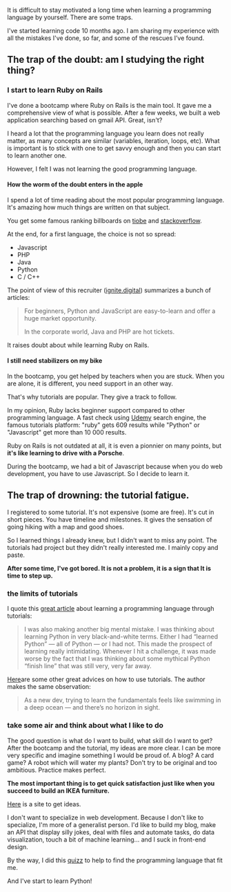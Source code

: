 <!-- title: As a self-learning developper, how I lost motivation and how I've found it back -->
<!-- author: Le singe vert --> 
It is difficult to stay motivated a long time when learning a programming language by yourself. There are some traps.

I've started learning code 10 months ago. I am sharing my experience with all the mistakes I've done, so far, and some of the rescues I’ve found.

## The trap of the doubt: am I studying the right thing?

### I start to learn Ruby on Rails
I've done a bootcamp where Ruby on Rails is the main tool. It gave me a comprehensive view of what is possible. After a few weeks, we built a web application searching based on gmail API. Great, isn't?

I heard a lot that the programming language you learn does not really matter, as many concepts are similar (variables, iteration, loops, etc). What is important is to stick with one to get savvy enough and then you can start to learn another one.

However, I felt I was not learning the good programming language.

#### How the worm of the doubt enters in the apple
I spend a lot of time reading about the most popular programming language. It's amazing how much things are written on that subject.

You get some famous ranking billboards on [tiobe](https://www.tiobe.com/tiobe-index/) and [stackoverflow](https://insights.stackoverflow.com/survey/2020#most-popular-technologies).

At the end, for a first language, the choice is not so spread:
- Javascript
- PHP
- Java
- Python
- C / C++

The point of view of this recruiter ([ignite.digital](https://www.ignite.digital/10-best-programming-languages-to-learn-in-2020/)) summarizes a bunch of articles:

> For beginners, Python and JavaScript are easy-to-learn and offer a huge market opportunity.
> 
> In the corporate world, Java and PHP are hot tickets.

It raises doubt about while learning Ruby on Rails.

#### I still need stabilizers on my bike
In the bootcamp, you get helped by teachers when you are stuck. When you are alone, it is different, you need support in an other way.

That's why tutorials are popular. They give a track to follow.

In my opinion, Ruby lacks beginner support compared to other programming language. A fast check using [Udemy](https://www.udemy.com/) search engine, the famous tutorials platform: "ruby" gets 609 results while "Python" or "Javascript" get more than 10 000 results.

Ruby on Rails is not outdated at all, it is even a pionnier on many points, but **it's like learning to drive with a Porsche**.

During the bootcamp, we had a bit of Javascript because when you do web development, you have to use Javascript. So I decide to learn it.

## The trap of drowning: the tutorial fatigue.
I registered to some tutorial. It's not expensive (some are free). It's cut in short pieces. You have timeline and milestones. It gives the sensation of going hiking with a map and good shoes.

So I learned things I already knew, but I didn't want to miss any point. The tutorials had project but they didn't really interested me. I mainly copy and paste.

**After some time, I've got bored. It is not a problem, it is a sign that It is time to step up.**

### the limits of tutorials

I quote this [great article](https://www.freecodecamp.org/news/learn-python-the-easy-way/) about learning a programming language through tutorials: 
> I was also making another big mental mistake. I was thinking about learning Python in very black-and-white terms. Either I had “learned Python” — all of Python — or I had not.
>This made the prospect of learning really intimidating. Whenever I hit a challenge, it was made worse by the fact that I was thinking about some mythical Python “finish line” that was still very, very far away.

[Here](https://medium.com/better-programming/7-ways-to-actually-learn-something-from-coding-tutorials-b6cdddace26f)are some other great advices on how to use tutorials. The author makes the same observation:
>As a new dev, trying to learn the fundamentals feels like swimming in a deep ocean — and there’s no horizon in sight.

### take some air and think about what I like to do
The good question is what do I want to build, what skill do I want to get? After the bootcamp and the tutorial, my ideas are more clear. I can be more very specific and imagine something I would be proud of. A blog? A card game? A robot which will water my plants? Don't try to be original and too ambitious. Practice makes perfect.

**The most important thing is to get quick satisfaction just like when you succeed to build an IKEA furniture.**

[Here](https://vanillawebprojects.com/) is a site to get ideas.

I don't want to specialize in web development. Because I don't like to specialize, I'm more of a generalist person. I'd like to build my blog, make an API that display silly jokes, deal with files and automate tasks, do data visualization, touch a bit of machine learning... and I suck in front-end design.

By the way, I did this [quizz](https://www.bestprogramminglanguagefor.me/q) to help to find the programming language that fit me.

And I've start to learn Python!